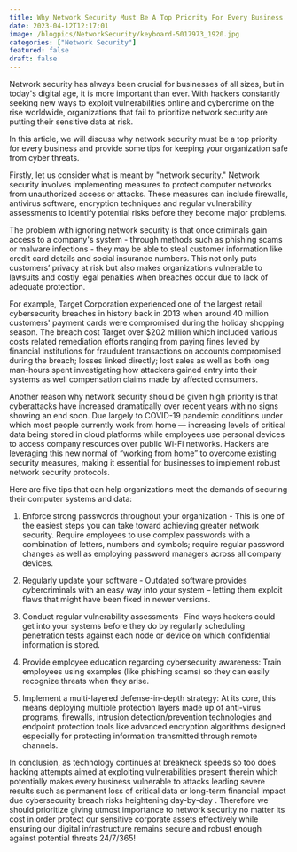 ```yaml
---
title: Why Network Security Must Be A Top Priority For Every Business
date: 2023-04-12T12:17:01
image: /blogpics/NetworkSecurity/keyboard-5017973_1920.jpg
categories: ["Network Security"]
featured: false
draft: false
---
```

Network security has always been crucial for businesses of all sizes, but in today's digital age, it is more important than ever. With hackers constantly seeking new ways to exploit vulnerabilities online and cybercrime on the rise worldwide, organizations that fail to prioritize network security are putting their sensitive data at risk.

In this article, we will discuss why network security must be a top priority for every business and provide some tips for keeping your organization safe from cyber threats.

Firstly, let us consider what is meant by "network security." Network security involves implementing measures to protect computer networks from unauthorized access or attacks. These measures can include firewalls, antivirus software, encryption techniques and regular vulnerability assessments to identify potential risks before they become major problems.

The problem with ignoring network security is that once criminals gain access to a company's system - through methods such as phishing scams or malware infections - they may be able to steal customer information like credit card details and social insurance numbers. This not only puts customers’ privacy at risk but also makes organizations vulnerable to lawsuits and costly legal penalties when breaches occur due to lack of adequate protection.

For example, Target Corporation experienced one of the largest retail cybersecurity breaches in history back in 2013 when around 40 million customers' payment cards were compromised during the holiday shopping season. The breach cost Target over $202 million which included various costs related remediation efforts ranging from paying fines levied by financial institutions for fraudulent transactions on accounts compromised during the breach; losses linked directly; lost sales as well as both long man-hours spent investigating how attackers gained entry into their systems as well compensation claims made by affected consumers.

Another reason why network security should be given high priority is that cyberattacks have increased dramatically over recent years with no signs showing an end soon. Due largely to COVID-19 pandemic conditions under which most people currently work from home — increasing levels of critical data being stored in cloud platforms while employees use personal devices to access company resources over public Wi-Fi networks. Hackers are leveraging this new normal of “working from home” to overcome existing security measures, making it essential for businesses to implement robust network security protocols.

Here are five tips that can help organizations meet the demands of securing their computer systems and data:

1. Enforce strong passwords throughout your organization - This is one of the easiest steps you can take toward achieving greater network security. Require employees to use complex passwords with a combination of letters, numbers and symbols; require regular password changes as well as employing password managers across all company devices.

2. Regularly update your software - Outdated software provides cybercriminals with an easy way into your system – letting them exploit flaws that might have been fixed in newer versions.

3. Conduct regular vulnerability assessments- Find ways hackers could get into your systems before they do by regularly scheduling penetration tests against each node or device on which confidential information is stored.

4. Provide employee education regarding cybersecurity awareness: Train employees using examples (like phishing scams) so they can easily recognize threats when they arise.

5. Implement a multi-layered defense-in-depth strategy: At its core, this means deploying multiple protection layers made up of anti-virus programs, firewalls, intrusion detection/prevention technologies and endpoint protection tools like advanced encryption algorithms designed especially for protecting information transmitted through remote channels.


In conclusion, as technology continues at breakneck speeds so too does hacking attempts aimed at exploiting vulnerabilities present therein which potentially makes every business vulnerable to attacks leading severe results such as permanent loss of critical data or long-term financial impact due cybersecurity breach risks heightening day-by-day . Therefore we should prioritize giving utmost importance to network security no matter its cost in order protect our sensitive corporate assets effectively while ensuring our digital infrastructure remains secure and robust enough against potential threats 24/7/365!